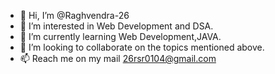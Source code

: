 - 👋 Hi, I’m @Raghvendra-26
- 👀 I’m interested in Web Development and DSA.
- 🌱 I’m currently learning Web Development,JAVA.
- 💞️ I’m looking to collaborate on the topics mentioned above.
- 📫 Reach me on my mail 26rsr0104@gmail.com

<!---
Raghvendra-26/Raghvendra-26 is a ✨ special ✨ repository because its `README.md` (this file) appears on your GitHub profile.
You can click the Preview link to take a look at your changes.
--->
